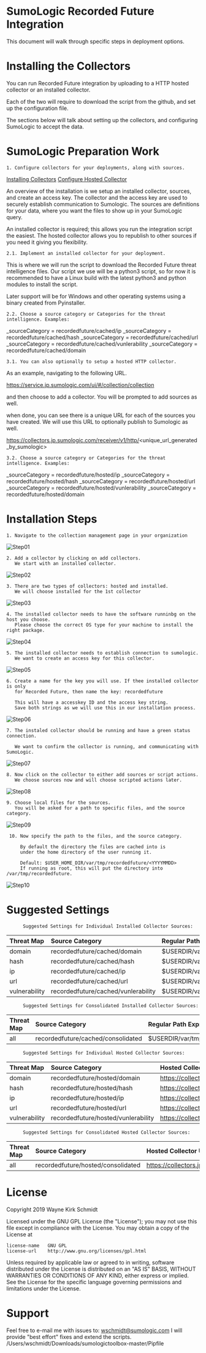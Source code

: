 SumoLogic Recorded Future Integration
=====================================

This document will walk through specific steps in deployment options.


Installing the Collectors
=========================

You can run Recorded Future integration by uploading 
to a HTTP hosted collector or an installed collector.

Each of the two will require to download the script 
from the github, and set up the configuration file.

The sections below will talk about setting up the 
collectors, and configuring SumoLogic to accept the data.

SumoLogic Preparation Work
==========================

    1. Configure collectors for your deployments, along with sources.

[Installing Collectors](https://help.sumologic.com/01Start-Here/Quick-Start-Tutorials/Set-Up-Sumo-Logic-Tutorial/Part-1%3A-Install-a-Collector)
[Configure Hosted Collector](https://help.sumologic.com/03Send-Data/Hosted-Collectors/Configure-a-Hosted-Collector)

An overview of the installation is we setup an installed collector, sources, and create an access key.
The collector and the access key are used to securely establish communication to Sumologic.
The sources are definitions for your data, where you want the files to show up in your SumoLogic query.

An installed collector is required; this allows you run the integration script the easiest.
The hosted collector allows you to republish to other sources if you need it giving you flexibility.

    2.1. Implement an installed collector for your deployment.

This is where we will run the script to download the Recorded Future threat intelligence files.
Our script we use will be a python3 script, so for now it is recommended to have a Linux build
with the latest python3 and python modules to install the script.

Later support will be for Windows and other operating systems using a binary created from Pyinstaller.

    2.2. Choose a source category or Categories for the threat intelligence. Examples:

_sourceCategory = recordedfuture/cached/ip
_sourceCategory = recordedfuture/cached/hash
_sourceCategory = recordedfuture/cached/url
_sourceCategory = recordedfuture/cached/vunlerability
_sourceCategory = recordedfuture/cached/domain

    3.1. You can also optionally to setup a hosted HTTP collector. 

As an example, navigating to the following URL.

https://service.jp.sumologic.com/ui/#/collection/collection

and then choose to add a collector. You will be prompted to add sources as well.

when done, you can see there is a unique URL for each of the sources you have created.
We will use this URL to optionally publish to Sumologic as well.

https://collectors.jp.sumologic.com/receiver/v1/http/<unique_url_generated_by_sumologic>

    3.2. Choose a source category or Categories for the threat intelligence. Examples:

_sourceCategory = recordedfuture/hosted/ip
_sourceCategory = recordedfuture/hosted/hash
_sourceCategory = recordedfuture/hosted/url
_sourceCategory = recordedfuture/hosted/vunlerability
_sourceCategory = recordedfuture/hosted/domain

Installation Steps
==================

    1. Navigate to the collection management page in your organization

![Step01](https://github.com/wks-sumo-logic/sumologic-rfsync/blob/master/doc/01_sumologic/steps/sl.step1.png "Collection Management")

    2. Add a collector by clicking on add collectors. 
       We start with an installed collector.

![Step02](https://github.com/wks-sumo-logic/sumologic-rfsync/blob/master/doc/01_sumologic/steps/sl.step2.png "Add Collector")

    3. There are two types of collectors: hosted and installed. 
       We will choose installed for the 1st collector

![Step03](https://github.com/wks-sumo-logic/sumologic-rfsync/blob/master/doc/01_sumologic/steps/sl.step3.png "Choose Type - Installed")

    4. The installed collector needs to have the software runninbg on the host you choose. 
       Please choose the correct OS type for your machine to install the right package.

![Step04](https://github.com/wks-sumo-logic/sumologic-rfsync/blob/master/doc/01_sumologic/steps/sl.step4.png "Select Installation Package")

    5. The installed collector needs to establish connection to sumologic. 
       We want to create an access key for this collector.

![Step05](https://github.com/wks-sumo-logic/sumologic-rfsync/blob/master/doc/01_sumologic/steps/sl.step5.png "Navigate to Access Key")

    6. Create a name for the key you will use. If thee installed collector is only 
       for Recorded Future, then name the key: recordedfuture

       This will have a accesskey ID and the access key string. 
       Save both strings as we will use this in our installation process.

![Step06](https://github.com/wks-sumo-logic/sumologic-rfsync/blob/master/doc/01_sumologic/steps/sl.step6.png "Access Key Details")

    7. The instaled collector should be running and have a green status connection. 

       We want to confirm the collector is running, and communicating with SumoLogic.

![Step07](https://github.com/wks-sumo-logic/sumologic-rfsync/blob/master/doc/01_sumologic/steps/sl.step7.png "Verify Installed Collector")

    8. Now click on the collector to either add sources or script actions. 
       We choose sources now and will choose scripted actions later.

![Step08](https://github.com/wks-sumo-logic/sumologic-rfsync/blob/master/doc/01_sumologic/steps/sl.step8.png "Add Sources")

    9. Choose local files for the sources. 
       You will be asked for a path to specific files, and the source category.

![Step09](https://github.com/wks-sumo-logic/sumologic-rfsync/blob/master/doc/01_sumologic/steps/sl.step9.png "Choose Source Type - Local Files")

     10. Now specify the path to the files, and the source category. 

         By default the directory the files are cached into is 
         under the home directory of the user running it.

         Default: $USER_HOME_DIR/var/tmp/recordedfuture/<YYYYMMDD>
         If running as root, this will put the directory into /var/tmp/recordedfuture.

![Step10](https://github.com/wks-sumo-logic/sumologic-rfsync/blob/master/doc/01_sumologic/steps/sl.step10.png "Specify Path for Files")

Suggested Settings
===================

          Suggested Settings for Individual Installed Collector Sources:

| Threat Map          | Source Category | Regular Path Expression |
|:------------------- |:----------------|:------------------------|
| domain | recordedfuture/cached/domain | $USERDIR/var/tmp/recordedfuture/`*`/`*domain*` |
| hash | recordedfuture/cached/hash | $USERDIR/var/tmp/recordedfuture/`*`/`*hash*` |
| ip | recordedfuture/cached/ip | $USERDIR/var/tmp/recordedfuture/`*`/`*ip*` |
| url | recordedfuture/cached/url | $USERDIR/var/tmp/recordedfuture/`*`/`*url`* |
| vulnerability | recordedfuture/cached/vunlerability | $USERDIR/var/tmp/recordedfuture/`*`/`*vuln*` |

          Suggested Settings for Consolidated Installed Collector Sources:

| Threat Map          | Source Category | Regular Path Expression |
|:------------------- |:----------------|:------------------------|
| all | recordedfuture/cached/consolidated | $USERDIR/var/tmp/recordedfuture/`*`/`*` |

          Suggested Settings for Individual Hosted Collector Sources:

| Threat Map          | Source Category | Hosted Collector URL    |
|:------------------- |:----------------|:------------------------|
| domain | recordedfuture/hosted/domain | https://collectors.jp.sumologic.com/receiver/v1/http/uniqueurl |
| hash | recordedfuture/hosted/hash | https://collectors.jp.sumologic.com/receiver/v1/http/uniqueurl |
| ip | recordedfuture/hosted/ip | https://collectors.jp.sumologic.com/receiver/v1/http/uniqueurl |
| url | recordedfuture/hosted/url | https://collectors.jp.sumologic.com/receiver/v1/http/uniqueurl |
| vulnerability | recordedfuture/hosted/vunlerability | https://collectors.jp.sumologic.com/receiver/v1/http/uniqueurl |

          Suggested Settings for Consolidated Hosted Collector Sources:

| Threat Map          | Source Category | Hosted Collector URL    |
|:------------------- |:----------------|:------------------------|
| all | recordedfuture/hosted/consolidated | https://collectors.jp.sumologic.com/receiver/v1/http/uniqueurl |

License
=======

Copyright 2019 Wayne Kirk Schmidt

Licensed under the GNU GPL License (the "License");
you may not use this file except in compliance with the License.
You may obtain a copy of the License at

    license-name   GNU GPL
    license-url    http://www.gnu.org/licenses/gpl.html

Unless required by applicable law or agreed to in writing, software
distributed under the License is distributed on an "AS IS" BASIS,
WITHOUT WARRANTIES OR CONDITIONS OF ANY KIND, either express or implied.
See the License for the specific language governing permissions and
limitations under the License.

Support
=======

Feel free to e-mail me with issues to: wschmidt@sumologic.com
I will provide "best effort" fixes and extend the scripts.
/Users/wschmidt/Downloads/sumologictoolbox-master/Pipfile
